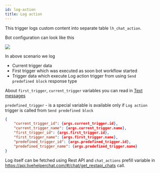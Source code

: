 ```yaml
---
id: log-action
title: Log action
---
```


This trigger logs custom content into separate table `lh_chat_action`.

Bot configuration can look like this

![](/img/bot/log-action.png?v=2)

In above scenario we log 

* Current trigger data
* First trigger which was executed as soon bot workflow started
* Trigger data which execute Log action trigger from using `Send predefined block` response type

About `first_trigger`, `current_trigger` variables you can read in [Text messages](bot/text.md)

`predefined_trigger` - is a special variable is available only if `Log action` trigger is called from `Send predefined block`

```json
{
    "current_trigger_id": {args.current_trigger.id},
    "current_trigger_name": {args.current_trigger.name},
    "first_trigger_id": {args.first_trigger.id},
    "first_trigger_name": {args.first_trigger.name},
    "predefined_trigger_id": {args.predefined_trigger.id},
    "predefined_trigger_name": {args.predefined_trigger.name}
}
```

Log itself can be fetched using Rest API and `chat_actions` prefill variable in https://api.livehelperchat.com/#/chat/get_restapi_chats call.